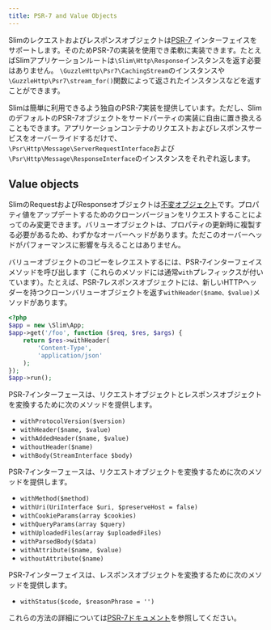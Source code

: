 ```yaml
---
title: PSR-7 and Value Objects
---
```


Slimのレクエストおよびレスポンスオブジェクトは[PSR-7](https://github.com/php-fig/http-message) インターフェイスをサポートします。そのためPSR-7の実装を使用でき柔軟に実装できます。たとえばSlimアプリケーションルートは`\Slim\Http\Response`インスタンスを返す必要はありません。
`\GuzzleHttp\Psr7\CachingStream`のインスタンスや`\GuzzleHttp\Psr7\stream_for()`関数によって返されたインスタンスなどを返すことができます。

Slimは簡単に利用できるよう独自のPSR-7実装を提供しています。ただし、SlimのデフォルトのPSR-7オブジェクトをサードパーティの実装に自由に置き換えることもできます。アプリケーションコンテナのリクエストおよびレスポンスサービスをオーバーライドするだけで、`\Psr\Http\Message\ServerRequestInterface`および`\Psr\Http\Message\ResponseInterface`のインスタンスをそれぞれ返します。

## Value objects

SlimのRequestおよびResponseオブジェクトは[不変オブジェクト](http://en.wikipedia.org/wiki/Value_object)です。プロパティ値をアップデートするためのクローンバージョンをリクエストすることによってのみ変更できます。バリューオブジェクトは、プロパティの更新時に複製する必要があるため、わずかなオーバーヘッドがあります。ただこのオーバーヘッドがパフォーマンスに影響を与えることはありません。

バリューオブジェクトのコピーをレクエストするには、PSR-7インターフェイスメソッドを呼び出します（これらのメソッドには通常`with`プレフィックスが付いています）。たとえば、PSR-7レスポンスオブジェクトには、新しいHTTPヘッダーを持つクローンバリューオブジェクトを返す`withHeader($name、$value)`メソッドがあります。

```php
<?php
$app = new \Slim\App;
$app->get('/foo', function ($req, $res, $args) {
    return $res->withHeader(
        'Content-Type',
        'application/json'
    );
});
$app->run();
```

PSR-7インターフェースは、リクエストオブジェクトとレスポンスオブジェクトを変換するために次のメソッドを提供します。

* `withProtocolVersion($version)`
* `withHeader($name, $value)`
* `withAddedHeader($name, $value)`
* `withoutHeader($name)`
* `withBody(StreamInterface $body)`

PSR-7インターフェースは、リクエストオブジェクトを変換するために次のメソッドを提供します。

* `withMethod($method)`
* `withUri(UriInterface $uri, $preserveHost = false)`
* `withCookieParams(array $cookies)`
* `withQueryParams(array $query)`
* `withUploadedFiles(array $uploadedFiles)`
* `withParsedBody($data)`
* `withAttribute($name, $value)`
* `withoutAttribute($name)`

PSR-7インターフェイスは、レスポンスオブジェクトを変換するために次のメソッドを提供します。

* `withStatus($code, $reasonPhrase = '')`

これらの方法の詳細については[PSR-7ドキュメント](http://www.php-fig.org/psr/psr-7/)を参照してください。
